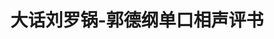 ---
description: 郭德纲合集，能听。
layout: post
results:
- primaryGenreName: Entertainment
  version: '2.0.1'
  artworkUrl100: http://a956.phobos.apple.com/us/r1000/014/Purple2/v4/f4/0c/29/f40c2986-8067-1119-aa3f-a25f18e50811/mzl.reelvfoj.png
  trackViewUrl: https://itunes.apple.com/cn/app/da-hua-liu-luo-guo-guo-gang/id657285272?mt=8&uo=4
  artworkUrl60: http://a1943.phobos.apple.com/us/r1000/017/Purple4/v4/bf/4b/4b/bf4b4b82-3df0-b773-ca75-04e8a9a03269/Icon.png
  userRatingCountForCurrentVersion: 9
  sellerName: Tang Yan
  supportedDevices:
  - iPadThirdGen4G
  - iPodTouchourthGen
  - iPadFourthGen4G
  - iPad2Wifi
  - iPadWifi
  - iPad3G
  - iPhone4S
  - iPhone4
  - iPadThirdGen
  - iPodTouchFifthGen
  - iPadMini4G
  - iPodTouchThirdGen
  - iPhone-3GS
  - iPadMini
  - iPhone5
  - iPadFourthGen
  - iPad23G
  genres:
  - 娱乐
  - 音乐
  trackName: 大话刘罗锅-郭德纲单口相声评书
  description: '《大话刘罗锅》是郭德纲说的最长的长篇单口，共有100回。主要讲的是刘罗锅从小到大的事情,里面可以听到许多锅德纲其他相声里的段子,基本上全加近来了。可谓是经典中经典之作，喜欢郭德纲的朋友们千万不要错过。

    谈古论今贻笑大方，还说是郭德纲！

    纸扇长，锯木方。穿大褂，站桌旁。祖师爷当下说学逗唱，洒向人间笑一场。开茶馆，请八方。说新事，唠家常。东西南北超级棒。管什么世态炎凉。听段故事心情舒畅。一壶热茶慨而慷。开茶馆，请八方。东西北超级极棒，管什么世态炎凉。听段故事心情舒畅。一壶热茶慨而慷！

    郭德纲，1973年生于天津，自幼酷爱民间艺术。一袭长衫打扮，圆口布鞋的鞋面上，偶尔露出老派中式裤子的裤脚，带着调侃式的经典微笑。其8岁投身艺坛，先拜评书前辈高庆海学习评书，后曾跟随相声名家常宝丰学相声，曾受到众多相声名家指点传授。其间又潜心学习京剧、评剧、河北梆子等剧种，辗转于梨园，工文丑、工铜锤；除了相声以外，评书、评剧、大鼓、梆子、京剧、太平歌词无所不能，连很少有人学习的竹板书与滑稽大鼓他也有所涉猎……通过对多种艺术形式的借鉴，形成了自己的风格。

    目录：

    001.大话刘罗锅 002.正午唱曲声 003.杨狗爱吃屎 004.麻雷换红蜡 005.祸起粮食店

    006.作诗天王庙 007.刘墉念私塾 008.御封金锁侯 009.南顶取草帽 010.三伏买鸡蛋

    011.罗锅治罗锅 012.巧剃钩辫子 013.巧计糊纸驴 014.和尚吃包子 015.金殿封罗锅

    016.君臣巧相戏 017.皇上宠和珅 018.君臣唱小曲 019.和珅养王八 020.早朝撞轿子

    021.严惩抬轿夫 022.巧作凉州词 023.十步观风月 024.替兵求官饷 025.二次求官饷

    026.寿宴放百鸟 027.万蚁庆生辰 028.罗锅抓蛤蟆 029.请教六句话 030.圣宴抢鲥鱼

    031.香妃进北京 032.巧解香妃怨 033.祭天三求计 034.祭天卖豆腐 035.刘罗锅圆梦

    036.痛斥琉球国 037.两次打御桶 038.罗锅打皇上 039.刘罗锅万岁 040.金殿两吃屎

    041.长筷吃飞龙 042.兰花炖熊掌 043.公主看罗锅 044.仗义救生员 045.刘墉参皇上

    046.巧辩大清律 047.刘墉卖破烂 048.书房戏三王 049.张成打王爷 050.反戴大花翎

    051.题字戏和珅 052.连跪六天了 053.刘罗锅卖枣 054.朝中顺臣多 055.刘墉坐驴车

    056.一鞭一百吊 057.刘墉斥凶兵 058.牛羊进茶馆 059.大闹万寿香 060.和珅结饭帐

    061.和珅拜罗锅 062.御街骗磕头 063.城外访民情 064.修路斗和珅 065.小鸡不上税

    066.游览长寿村 067.观图除驸马 068.拜寿贺蜡头 069.铜仙承露盘 070.刘墉审旋风

    071.黄爱玉上坟 072.打赌三击掌 073.避雨逢刘青 074.刘墉探入情 075.一案审双钉

    076.大破双钉案 077.涿州审青蛙 078.磨盘沉尸案 079.私访良乡县 080.大闹良乡县

    081.计诓耶律宏 082.刘府铡太师 083.御街砸鸾驾 084.左连成告状 085.桂太进北京

    086.午门打桂太 087.巧遇二喇嘛 088.巧计杀桂太 089.白马诉冤枉 090.李金路诗饭

    091.李金路还乡 092.刘翠萍哭井 093.夜办东岳庙 094.老少双换妻 095.乾隆访花子

    096.大闹前三门 097.乾隆下江南 098.刘墉救百姓 099.刘墉下山西 100.金殿大封官'
  price: 0
  trackId: 657285272
  releaseDate: '2013-06-23T04:52:08Z'
  screenshotUrls:
  - http://a5.mzstatic.com/us/r1000/025/Purple/v4/f8/ec/78/f8ec78f6-2c93-1cd7-6bf4-e9d4599c635b/mzl.nsvtatpp.1136x1136-75.jpg
  - http://a1.mzstatic.com/us/r1000/019/Purple2/v4/f6/46/3e/f6463efd-f0bf-273b-d506-69acb82e78e1/mzl.xbpuyodn.1136x1136-75.jpg
  - http://a5.mzstatic.com/us/r1000/016/Purple2/v4/80/ba/05/80ba0533-7aed-f02f-8dfc-687dd9685678/mzl.kgegdutv.1136x1136-75.jpg
  - http://a2.mzstatic.com/us/r1000/042/Purple/v4/dd/4a/2f/dd4a2f52-26a6-2846-2072-05e4d5f5a3cd/mzl.smhzkwxd.1136x1136-75.jpg
  - http://a4.mzstatic.com/us/r1000/038/Purple/v4/ea/67/20/ea672000-356b-c54d-6c92-77a02ef75318/mzl.hzbvqgck.1136x1136-75.jpg
  artistViewUrl: https://itunes.apple.com/cn/artist/tang-yan/id627804429?uo=4
  primaryGenreId: 6016
  userRatingCount: 9
  averageUserRatingForCurrentVersion: 5
  kind: software
  fileSizeBytes: '443549484'
  bundleId: com.tangyan.DaHuaLiuLuoGuo
  trackContentRating: 12+
  artistName: Tang Yan
  trackCensoredName: 大话刘罗锅-郭德纲单口相声评书
  isGameCenterEnabled: false
  contentAdvisoryRating: 12+
  languageCodesISO2A:
  - EN
  averageUserRating: 5
  features:
  - iosUniversal
  wrapperType: software
  artworkUrl512: http://a956.phobos.apple.com/us/r1000/014/Purple2/v4/f4/0c/29/f40c2986-8067-1119-aa3f-a25f18e50811/mzl.reelvfoj.png
  formattedPrice: 免费
  artistId: 627804429
  genreIds:
  - '6016'
  - '6011'
  currency: CNY
  ipadScreenshotUrls:
  - http://a1.mzstatic.com/us/r1000/029/Purple2/v4/3c/f7/16/3cf716b8-2761-ad33-1729-5f93294a50d5/mzl.jjueqeyp.480x480-75.jpg
  - http://a1.mzstatic.com/us/r1000/010/Purple2/v4/71/b5/0c/71b50cad-a424-d9ce-d5d4-19fd25d837b7/mzl.eftzobxd.480x480-75.jpg
category: 娱乐
tags: tag1
resultCount: 1
title: 大话刘罗锅-郭德纲单口相声评书

---